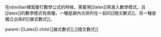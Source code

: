在obsidian裡面要打數學公式的時候，需要用[[latex]]來進入數學模式，且[[latex]]的數學模式有兩種，一種是跟內文排列在一起的[[隨文數式]]，另一種是獨立出來的[[展式數式]]。

parent::[[Latex]]
child:[[展式數式]],[[隨文數式]]
